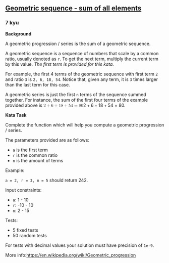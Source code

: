 <h2><a href=https://www.codewars.com/kata/55cb000321ca31039e00007d/train/javascript target="_blank">Geometric sequence -  sum of all elements</a></h2><h3>7 kyu</h3><p><strong>Background</strong></p><p>A geometric progression / series is the sum of a geometric sequence. </p><p>A geometric sequence is a sequence of numbers that scale by a common ratio, usually denoted as <code>r</code>. To get the next term, multiply the current term by this value. <em>The first term is provided for this kata.</em></p><p>For example, the first 4 terms of the geometric sequence with first term <code>2</code> and ratio <code>3</code> is <code>2, 6, 18, 54</code>. Notice that, given any term, it is <code>3</code> times larger than the last term for this case.</p><p>A geometric series is just the first <code>n</code> terms of the sequence summed together. For instance, the sum of the first four terms of the example provided above is <span class="katex"><span class="katex-mathml"><math xmlns="http://www.w3.org/1998/Math/MathML"><mrow><mn>2</mn><mo>+</mo><mn>6</mn><mo>+</mo><mn>18</mn><mo>+</mo><mn>54</mn><mo>=</mo><mn>80</mn></mrow>2 + 6 + 18 + 54 = 80</math></span><span aria-hidden="true" class="katex-html"><span class="base"><span style="height:0.7278em;vertical-align:-0.0833em;" class="strut"></span><span class="mord">2</span><span style="margin-right:0.2222em;" class="mspace"></span><span class="mbin">+</span><span style="margin-right:0.2222em;" class="mspace"></span></span><span class="base"><span style="height:0.7278em;vertical-align:-0.0833em;" class="strut"></span><span class="mord">6</span><span style="margin-right:0.2222em;" class="mspace"></span><span class="mbin">+</span><span style="margin-right:0.2222em;" class="mspace"></span></span><span class="base"><span style="height:0.7278em;vertical-align:-0.0833em;" class="strut"></span><span class="mord">18</span><span style="margin-right:0.2222em;" class="mspace"></span><span class="mbin">+</span><span style="margin-right:0.2222em;" class="mspace"></span></span><span class="base"><span style="height:0.6444em;" class="strut"></span><span class="mord">54</span><span style="margin-right:0.2778em;" class="mspace"></span><span class="mrel">=</span><span style="margin-right:0.2778em;" class="mspace"></span></span><span class="base"><span style="height:0.6444em;" class="strut"></span><span class="mord">80</span></span></span></span>.</p><p><strong>Kata Task</strong></p><p>Complete the function which will help you compute a geometric progression / series.</p><p>The parameters provided are as follows:</p><ul><li><code>a</code> is the first term</li><li><code>r</code> is the common ratio</li><li><code>n</code> is the amount of terms</li></ul><p>Example:</p><p><code>a = 2, r = 3, n = 5</code> should return 242.</p><p>Input constraints:</p><ul><li><code>a</code>: 1 - 10</li><li><code>r</code>: -10 - 10</li><li><code>n</code>: 2 - 15</li></ul><p>Tests:</p><ul><li>5 fixed tests</li><li>50 random tests</li></ul><p>For tests with decimal values your solution must have precision of <code>1e-9</code>.</p><p>More info:<a href="https://en.wikipedia.org/wiki/Geometric_progression" data-turbolinks="false" target="_blank">https://en.wikipedia.org/wiki/Geometric_progression</a></p>